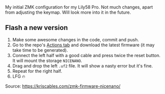 My initial ZMK configuration for my Lily58 Pro. Not much changes, apart from adjusting the keymap. Will look more into it in the future.


## Flash a new version

1. Make some awesome changes in the code, commit and push.
2. Go to the repo's [Actions tab](https://github.com/jeroenwtf/zmk-lily58-pro/actions) and download the latest firmware (it may take time to be generated).
3. Connect the left half with a good cable and press twice the reset button. It will mount the storage `NICENANO`.
4. Drag and drop the left `.uf2` file. It will show a nasty error but it's fine.
5. Repeat for the right half.
6. LFG 🔥

Source: https://kriscables.com/zmk-firmware-nicenano/
